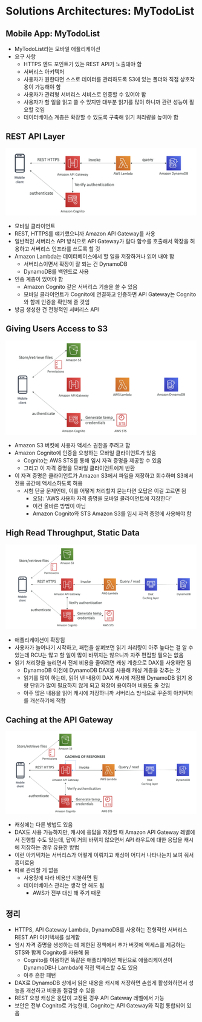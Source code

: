 # Solutions Architectures: MyTodoList
## Mobile App: MyTodoList

- MyTodoList라는 모바일 애플리케이션
- 요구 사항
	- HTTPS 엔드 포인트가 있는 REST API가 노출돼야 함
	- 서버리스 아키텍처
	- 사용자가 원한다면 스스로 데이터를 관리하도록 S3에 있는 폴더와 직접 상호작용이 가능해야 함
	- 사용자가 관리형 서버리스 서비스로 인증할 수 있어야 함
	- 사용자가 할 일을 읽고 쓸 수 있지만 대부분 읽기를 많이 하니까 관련 성능이 필요할 것임
	- 데이터베이스 계층은 확장할 수 있도록 구축해 읽기 처리량을 높여야 함

## REST API Layer

![mtl](https://github.com/seungwonbased/TIL/blob/main/AWS/assets/mtl1.png)

- 모바일 클라이언트
- REST, HTTPS를 얘기했으니까 Amazon API Gateway를 사용
- 일반적인 서버리스 API 방식으로 API Gateway가 람다 함수를 호출해서 확장을 허용하고 서버리스 인프라를 쓰도록 할 것
- Amazon Lambda는 데이터베이스에서 할 일을 저장하거나 읽어 내야 함
	- 서버리스이면서 확장이 잘 되는 건 DynamoDB
	- DynamoDB를 백엔드로 사용
- 인증 계층이 있어야 함
	- Amazon Cognito 같은 서버리스 기술을 쓸 수 있음
	- 모바일 클라이언트가 Cognito에 연결하고 인증하면 API Gateway는 Cognito와 함께 인증을 확인해 줄 것임
- 방금 생성한 건 전형적인 서버리스 API

## Giving Users Access to S3

![mtl](https://github.com/seungwonbased/TIL/blob/main/AWS/assets/mtl2.png)

- Amazon S3 버킷에 사용자 액세스 권한을 주려고 함
- Amazon Cognito에 인증을 요청하는 모바일 클라이언트가 있음
	- Cognito는 AWS STS를 통해 임시 자격 증명을 제공할 수 있음
	- 그리고 이 자격 증명을 모바일 클라이언트에게 반환
- 이 자격 증명은 클라이언트가 Amazon S3에서 파일을 저장하고 회수하며 S3에서 전용 공간에 액세스하도록 허용
	- 시험 단골 문제인데, 이를 어떻게 처리할지 묻는다면 오답은 이걸 고르면 됨
		- 오답: 'AWS 사용자 자격 증명을 모바일 클라이언트에 저장한다'
		- 이건 올바른 방법이 아님
		- Amazon Cognito와 STS Amazon S3를 임시 자격 증명에 사용해야 함

## High Read Throughput, Static Data

![mtl](https://github.com/seungwonbased/TIL/blob/main/AWS/assets/mtl3.png)

- 애플리케이션이 확장됨
- 사용자가 늘어나기 시작하고, 패턴을 살펴보면 읽기 처리량이 아주 높다는 걸 알 수 있는데 RCU는 많고 할 일이 많이 바뀌지는 않으니까 자주 편집할 필요는 없음
- 읽기 처리량을 늘리면서 전체 비용을 줄이려면 캐싱 계층으로 DAX를 사용하면 됨
	- DynamoDB 이전에 DynamoDB DAX를 사용해 캐싱 계층을 갖추는 것
	- 읽기를 많이 하는데, 읽어 낸 내용이 DAX 캐시에 저장돼 DynamoDB 읽기 용량 단위가 많이 필요하지 않게 되고 확장이 용이하며 비용도 줄 것임
	- 아주 많은 내용을 읽어 캐시에 저장하니까 서버리스 방식으로 꾸준히 아키텍처를 개선하기에 적합

## Caching at the API Gateway

![mtl](https://github.com/seungwonbased/TIL/blob/main/AWS/assets/mtl4.png)

- 캐싱에는 다른 방법도 있음
- DAX도 사용 가능하지만, 캐시에 응답을 저장할 때 Amazon API Gateway 레벨에서 진행할 수도 있는데, 답이 거의 바뀌지 않으면서 API 라우트에 대한 응답을 캐시에 저장하는 경우 유용한 방법
- 이런 아키텍처는 서버리스가 어떻게 이뤄지고 캐싱이 어디서 나타나는지 보여 줘서 흥미로움
- 따로 관리할 게 없음
	- 사용량에 따라 비용만 지불하면 됨
	- 데이터베이스 관리는 생각 안 해도 됨
		- AWS가 전부 대신 해 주기 때문

## 정리

- HTTPS, API Gateway Lambda, DynamoDB를 사용하는 전형적인 서버리스 REST API 아키텍처를 설계함
- 임시 자격 증명을 생성하는 데 제한된 정책에서 추가 버킷에 액세스를 제공하는 STS와 함께 Cognito를 사용해 봄
	- Cognito를 이용하면 똑같은 애플리케이션 패턴으로 애플리케이션이 DynamoDB나 Lambda에 직접 액세스할 수도 있음
	- 아주 흔한 패턴
- DAX로 DynamoDB 상에서 읽은 내용을 캐시에 저장하면 손쉽게 활성화하면서 성능을 개선하고 비용을 절감할 수 있음
- REST 요청 캐싱은 응답이 고정된 경우 API Gateway 레벨에서 가능
- 보안은 전부 Cognito로 가능한데, Cognito는 API Gateway와 직접 통합되어 있음
